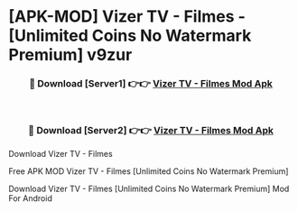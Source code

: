 # [APK-MOD] Vizer TV - Filmes - [Unlimited Coins No Watermark Premium] v9zur



<div align="center">
<h3>🔴 Download [Server1] 👉👉 <a href="https://momento.my/?title=Vizer_TV_-_Filmes">Vizer TV - Filmes Mod Apk</a></h3><br>

<h3>🔴 Download [Server2] 👉👉 <a href="https://momento.my/?title=Vizer_TV_-_Filmes">Vizer TV - Filmes Mod Apk</a></h3>
</div>



Download Vizer TV - Filmes 

Free APK MOD Vizer TV - Filmes [Unlimited Coins No Watermark Premium]

Download Vizer TV - Filmes [Unlimited Coins No Watermark Premium] Mod For Android
